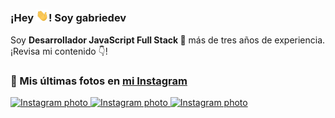 <h3>¡Hey <img src="https://raw.githubusercontent.com/ABSphreak/ABSphreak/master/gifs/Hi.gif" width="20px" decondig="async">! Soy gabriedev</h3>

<p>Soy <strong>Desarrollador JavaScript Full Stack 🚀</strong> más de tres años de experiencia.<br />¡Revisa mi contenido 👇!</p>

### 📸 Mis últimas fotos en [mi Instagram](https://instagram.com/gabrie.dev)


<a href='https://instagram.com/p/CxTmOF6vN8M' target='_blank'>
  <img width='20%' src='https://instagram.fkiv8-1.fna.fbcdn.net/v/t51.2885-15/378565944_323878180141713_8920720304536029091_n.jpg?stp=dst-jpg_e15&_nc_ht=instagram.fkiv8-1.fna.fbcdn.net&_nc_cat=109&_nc_ohc=l7bTLGly4OUAX83Nx8Z&edm=APU89FABAAAA&ccb=7-5&oh=00_AfDPWwgHz1aOdEhBqCzcG7TdenQjae2C6msQ6YwNGE7tDQ&oe=6516C158&_nc_sid=bc0c2c' alt='Instagram photo' />
</a>
<a href='https://instagram.com/p/CxLlYVlupp3' target='_blank'>
  <img width='20%' src='https://instagram.fkiv8-1.fna.fbcdn.net/v/t51.2885-15/377997579_196784406648750_7872949112471886655_n.webp?stp=dst-jpg_e35&_nc_ht=instagram.fkiv8-1.fna.fbcdn.net&_nc_cat=106&_nc_ohc=2XwO12tNAYUAX97PdLV&edm=APU89FABAAAA&ccb=7-5&oh=00_AfCDR9Tz7e5pVMklX3t0bIcChj-r3nBv-PLm_aEQxoi2DA&oe=65162C5B&_nc_sid=bc0c2c' alt='Instagram photo' />
</a>
<a href='https://instagram.com/p/CxIn_Irugo4' target='_blank'>
  <img width='20%' src='https://instagram.fkiv8-1.fna.fbcdn.net/v/t51.2885-15/376780815_821779196307492_4053583912414574279_n.jpg?stp=dst-jpg_e15&_nc_ht=instagram.fkiv8-1.fna.fbcdn.net&_nc_cat=100&_nc_ohc=OOKMj-fMdD4AX9X2TQZ&edm=APU89FABAAAA&ccb=7-5&oh=00_AfDgQyraI5wkJx-VnLQak-PqieOt1gWjTk3MYyIa3g3YUg&oe=6514FEC3&_nc_sid=bc0c2c' alt='Instagram photo' />
</a>
